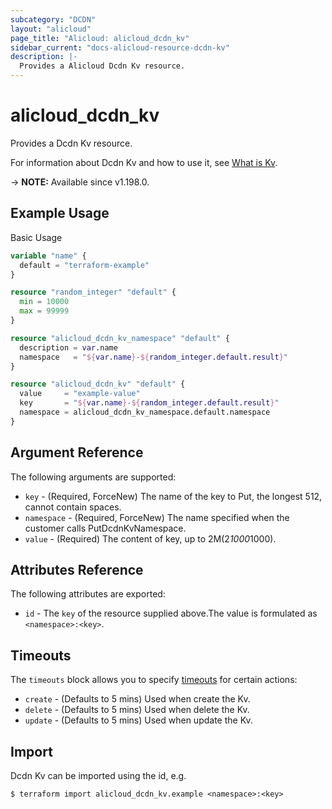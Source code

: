 ```yaml
---
subcategory: "DCDN"
layout: "alicloud"
page_title: "Alicloud: alicloud_dcdn_kv"
sidebar_current: "docs-alicloud-resource-dcdn-kv"
description: |-
  Provides a Alicloud Dcdn Kv resource.
---
```


# alicloud_dcdn_kv

Provides a Dcdn Kv resource.

For information about Dcdn Kv and how to use it, see [What is Kv](https://www.alibabacloud.com/help/en/dcdn/developer-reference/api-dcdn-2018-01-15-putdcdnkv).

-> **NOTE:** Available since v1.198.0.

## Example Usage

Basic Usage

```terraform
variable "name" {
  default = "terraform-example"
}

resource "random_integer" "default" {
  min = 10000
  max = 99999
}

resource "alicloud_dcdn_kv_namespace" "default" {
  description = var.name
  namespace   = "${var.name}-${random_integer.default.result}"
}

resource "alicloud_dcdn_kv" "default" {
  value     = "example-value"
  key       = "${var.name}-${random_integer.default.result}"
  namespace = alicloud_dcdn_kv_namespace.default.namespace
}
```

## Argument Reference

The following arguments are supported:
* `key` - (Required, ForceNew) The name of the key to Put, the longest 512, cannot contain spaces.
* `namespace` - (Required, ForceNew) The name specified when the customer calls PutDcdnKvNamespace.
* `value` - (Required) The content of key, up to 2M(2*1000*1000).



## Attributes Reference

The following attributes are exported:
* `id` - The `key` of the resource supplied above.The value is formulated as `<namespace>:<key>`.

## Timeouts

The `timeouts` block allows you to specify [timeouts](https://www.terraform.io/docs/configuration-0-11/resources.html#timeouts) for certain actions:
* `create` - (Defaults to 5 mins) Used when create the Kv.
* `delete` - (Defaults to 5 mins) Used when delete the Kv.
* `update` - (Defaults to 5 mins) Used when update the Kv.

## Import

Dcdn Kv can be imported using the id, e.g.

```shell
$ terraform import alicloud_dcdn_kv.example <namespace>:<key>
```